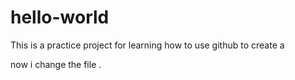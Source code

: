 # hello-world
This is a practice project for learning how to use github to create a 


now  i change the file .
